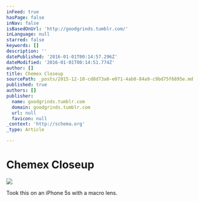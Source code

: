 ```yaml
---
inFeed: true
hasPage: false
inNav: false
isBasedOnUrl: 'http://goodgrinds.tumblr.com/'
inLanguage: null
starred: false
keywords: []
description: ''
datePublished: '2016-01-01T00:14:57.296Z'
dateModified: '2016-01-01T00:14:51.774Z'
author: []
title: Chemex Closeup
sourcePath: _posts/2015-12-10-cd8d73a0-e071-4ab0-84a9-c9bd75f6895e.md
published: true
authors: []
publisher:
  name: goodgrinds.tumblr.com
  domain: goodgrinds.tumblr.com
  url: null
  favicon: null
_context: 'http://schema.org'
_type: Article

---
```

# Chemex Closeup
![](http://41.media.tumblr.com/73dd72a90d0f097c73d4adac53e72d06/tumblr_nyuhioxT0A1szenbzo1_1280.jpg)

Took this on an iPhone 5s with a macro lens.